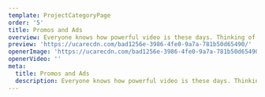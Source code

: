 ```yaml
---
template: ProjectCategoryPage
order: '5'
title: Promos and Ads
overview: Everyone knows how powerful video is these days. Thinking of a fun or edgy idea to make your video cut through can be hard but we can help with this creative process and bring your idea to life! We have A LOT of experience in doing so.
preview: 'https://ucarecdn.com/bad1256e-3986-4fe0-9a7a-781b50d65490/'
openerImage: 'https://ucarecdn.com/bad1256e-3986-4fe0-9a7a-781b50d65490/'
openerVideo: ''
meta:
  title: Promos and Ads
  description: Everyone knows how powerful video is these days. Thinking of a fun or edgy idea to make your video cut through can be hard but we can help with this creative process and bring your idea to life! We have A LOT of experience in doing so.
---
```


